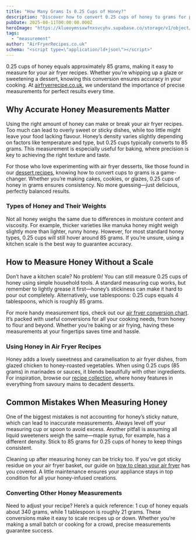 ```yaml
---
title: "How Many Grams Is 0.25 Cups of Honey?"
description: "Discover how to convert 0.25 cups of honey to grams for perfect baking and air frying every time. Get accurate measurements now!"
pubDate: 2025-08-11T00:00:00.000Z
heroImage: "https://klueoymssxwfnxsvcyhv.supabase.co/storage/v1/object/public/md/how-many-grams-is-0-25-cups-of-honey-25eb4601.webp"
tags:
  - "measurement"
author: "AirFryerRecipes.co.uk"
schema: "<script type=\"application/ld+json\"></script>"
---
```


<p>0.25 cups of honey equals approximately 85 grams, making it easy to measure for your air fryer recipes. Whether you’re whipping up a glaze or sweetening a dessert, knowing this conversion ensures accuracy in your cooking. At <a href=https://www.airfryerrecipe.co.uk>airfryerrecipe.co.uk</a>, we understand the importance of precise measurements for perfect results every time.</p>

<h2>Why Accurate Honey Measurements Matter</h2>  
<p>Using the right amount of honey can make or break your air fryer recipes. Too much can lead to overly sweet or sticky dishes, while too little might leave your food lacking flavour. Honey’s density varies slightly depending on factors like temperature and type, but 0.25 cups typically converts to 85 grams. This measurement is especially useful for baking, where precision is key to achieving the right texture and taste.</p>  

<p>For those who love experimenting with air fryer desserts, like those found in our <a href=https://www.airfryerrecipe.co.uk/recipe-category/dessert>dessert recipes</a>, knowing how to convert cups to grams is a game-changer. Whether you’re making cakes, cookies, or glazes, 0.25 cups of honey in grams ensures consistency. No more guessing—just delicious, perfectly balanced results.</p>  

<h3>Types of Honey and Their Weights</h3>  
<p>Not all honey weighs the same due to differences in moisture content and viscosity. For example, thicker varieties like manuka honey might weigh slightly more than lighter, runny honey. However, for most standard honey types, 0.25 cups will still hover around 85 grams. If you’re unsure, using a kitchen scale is the best way to guarantee accuracy.</p>  

<h2>How to Measure Honey Without a Scale</h2>  
<p>Don’t have a kitchen scale? No problem! You can still measure 0.25 cups of honey using simple household tools. A standard measuring cup works, but remember to lightly grease it first—honey’s stickiness can make it hard to pour out completely. Alternatively, use tablespoons: 0.25 cups equals 4 tablespoons, which is roughly 85 grams.</p>  

<p>For more handy measurement tips, check out our <a href=https://www.airfryerrecipe.co.uk/air-fryer-conversion-chart>air fryer conversion chart</a>. It’s packed with useful conversions for all your cooking needs, from honey to flour and beyond. Whether you’re baking or air frying, having these measurements at your fingertips saves time and hassle.</p>  

<h3>Using Honey in Air Fryer Recipes</h3>  
<p>Honey adds a lovely sweetness and caramelisation to air fryer dishes, from glazed chicken to honey-roasted vegetables. When using 0.25 cups (85 grams) in marinades or sauces, it blends beautifully with other ingredients. For inspiration, browse our <a href=https://www.airfryerrecipe.co.uk/recipes>recipe collection</a>, where honey features in everything from savoury mains to decadent desserts.</p>  

<h2>Common Mistakes When Measuring Honey</h2>  
<p>One of the biggest mistakes is not accounting for honey’s sticky nature, which can lead to inaccurate measurements. Always level off your measuring cup or spoon to avoid excess. Another pitfall is assuming all liquid sweeteners weigh the same—maple syrup, for example, has a different density. Stick to 85 grams for 0.25 cups of honey to keep things consistent.</p>  

<p>Cleaning up after measuring honey can be tricky too. If you’ve got sticky residue on your air fryer basket, our guide on <a href=https://www.airfryerrecipe.co.uk/air-fryer-cleaner>how to clean your air fryer</a> has you covered. A little maintenance ensures your appliance stays in top condition for all your honey-infused creations.</p>  

<h3>Converting Other Honey Measurements</h3>  
<p>Need to adjust your recipe? Here’s a quick reference: 1 cup of honey equals about 340 grams, while 1 tablespoon is roughly 21 grams. These conversions make it easy to scale recipes up or down. Whether you’re making a small batch or cooking for a crowd, precise measurements guarantee success.</p>